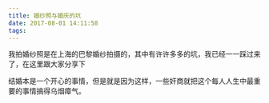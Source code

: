 ```yaml
---
title: 婚纱照与婚庆的坑
date: 2017-08-01 14:11:58
tags:
---
```


我拍婚纱照是在上海的巴黎婚纱拍摄的，其中有许许多多的坑，我已经一一踩过来了，在这里跟大家分享下
<!--more-->
结婚本是一个开心的事情，但是就是因为这样，一些奸商就把这个每人人生中最重要的事情搞得乌烟瘴气。



